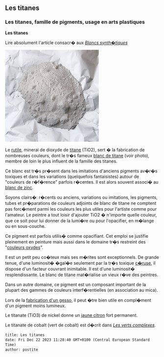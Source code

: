 ## Les titanes
### Les titanes, famille de pigments, usage en arts plastiques
 **Les titanes**  

Lire absolument l'article consacr� aux _[Blancs synth�tiques](blancssynthetiques.html)_

![](images/titane.jpg)

Le [rutile](rutile.html), minerai de dioxyde de [titane](annexe1.html#ti) (TiO2), sert � la fabrication de nombreuses couleurs, dont le tr�s fameux [blanc de titane](blancssynthetiques.html#leblancdetitane) (voir photo), membre de loin le plus influent de la famille des titanes.

Ce blanc est tr�s pr�sent dans les imitations d'anciens pigments av�r�s toxiques et dans les variations (quelquefois fantaisistes) autour de "couleurs de r�f�rence" parfois r�centes. Il est alors souvent associ� au [blanc de zinc](blancssynthetiques.html#leblancdezinc).

Soyons clairs�: r�cents ou anciens, variations ou imitations, les pigments, tubes et pr�parations de couleurs adjoints de blanc de titane ne comptent pas forc�ment parmi les couleurs les plus utiles pour l'artiste comme pour l'amateur. Le peintre a tout loisir d'ajouter TiO2 � n'importe quelle couleur, que ce soit pour lui donner de la lumi�re ou pour l'opacifier, en m�lange ou en sous-couche.

Ce pigment est parfois utilis� comme opacifiant. Cet emploi se justifie pleinement en peinture mais aussi dans le domaine tr�s restreint des "[couleurs oxydes](oxydes.html)".

Il est un petit peu co�teux mais ses m�rites sont exceptionnels. De grande tenue, d'une luminosit� �gal�e seulement par la tr�s toxique [c�ruse](ceruse.html), il dispose d'un facteur couvrant inimitable. Il est d'une luminosit� resplendissante. Le blanc de titane mat�rialise un vieux r�ve des peintres.

Dans un autre domaine, ce pigment est un composant important de la plupart des gammes de couleurs interf�rentielles (en association au mica).

Lors de la [fabrication d'un gesso](fabriquerungesso.html), il peut �tre bien utile en compl�ment d'un pigment moins lumineux.

Le titanate (TiO3) de nickel donne un [jaune citron](jaunes.html#lesjaunescitron) fort permanent.

Le titanate de cobalt (vert de cobalt) est d�crit dans _[Les verts complexes](vertscomplexes.html#vertdecobalt)_.


```
title: Les titanes
date: Fri Dec 22 2023 11:28:40 GMT+0100 (Central European Standard Time)
author: postite
```
